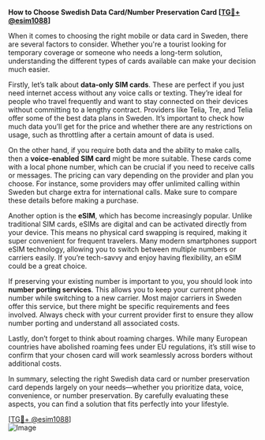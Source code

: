 **How to Choose Swedish Data Card/Number Preservation Card [[TG💪+ @esim1088](https://t.me/s/esim1088)]**

When it comes to choosing the right mobile or data card in Sweden, there are several factors to consider. Whether you're a tourist looking for temporary coverage or someone who needs a long-term solution, understanding the different types of cards available can make your decision much easier.

Firstly, let’s talk about **data-only SIM cards**. These are perfect if you just need internet access without any voice calls or texting. They’re ideal for people who travel frequently and want to stay connected on their devices without committing to a lengthy contract. Providers like Telia, Tre, and Telia offer some of the best data plans in Sweden. It’s important to check how much data you’ll get for the price and whether there are any restrictions on usage, such as throttling after a certain amount of data is used.

On the other hand, if you require both data and the ability to make calls, then a **voice-enabled SIM card** might be more suitable. These cards come with a local phone number, which can be crucial if you need to receive calls or messages. The pricing can vary depending on the provider and plan you choose. For instance, some providers may offer unlimited calling within Sweden but charge extra for international calls. Make sure to compare these details before making a purchase.

Another option is the **eSIM**, which has become increasingly popular. Unlike traditional SIM cards, eSIMs are digital and can be activated directly from your device. This means no physical card swapping is required, making it super convenient for frequent travelers. Many modern smartphones support eSIM technology, allowing you to switch between multiple numbers or carriers easily. If you’re tech-savvy and enjoy having flexibility, an eSIM could be a great choice.

If preserving your existing number is important to you, you should look into **number porting services**. This allows you to keep your current phone number while switching to a new carrier. Most major carriers in Sweden offer this service, but there might be specific requirements and fees involved. Always check with your current provider first to ensure they allow number porting and understand all associated costs.

Lastly, don’t forget to think about roaming charges. While many European countries have abolished roaming fees under EU regulations, it’s still wise to confirm that your chosen card will work seamlessly across borders without additional costs. 

In summary, selecting the right Swedish data card or number preservation card depends largely on your needs—whether you prioritize data, voice, convenience, or number preservation. By carefully evaluating these aspects, you can find a solution that fits perfectly into your lifestyle.

[[TG💪+ @esim1088](https://t.me/s/esim1088)]  
![Image](https://i.postimg.cc/Y0z9fWf4/image.png)